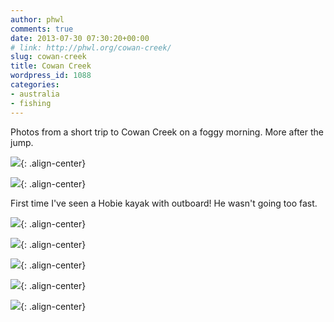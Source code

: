 ```yaml
---
author: phwl
comments: true
date: 2013-07-30 07:30:20+00:00
# link: http://phwl.org/cowan-creek/
slug: cowan-creek
title: Cowan Creek
wordpress_id: 1088
categories:
- australia
- fishing
---
```


Photos from a short trip to Cowan Creek on a foggy morning. More after the jump.

![](http://www.phwl.org/wp-content/uploads/2013/07/P7282832-1024x768.jpg){: .align-center}

<!-- more -->

![](http://www.phwl.org/wp-content/uploads/2013/07/P7282800-1024x609.jpg){: .align-center}

First time I've seen a Hobie kayak with outboard! He wasn't going too fast.

![](http://www.phwl.org/wp-content/uploads/2013/07/P7282828-1024x681.jpg){: .align-center}

![](http://www.phwl.org/wp-content/uploads/2013/07/P7282826-1024x620.jpg){: .align-center}

![](http://www.phwl.org/wp-content/uploads/2013/07/P7282809-1024x615.jpg){: .align-center}



![](http://www.phwl.org/wp-content/uploads/2013/07/P7282819-1024x768.jpg){: .align-center}

![](http://www.phwl.org/wp-content/uploads/2013/07/P7282837-1024x538.jpg){: .align-center}
